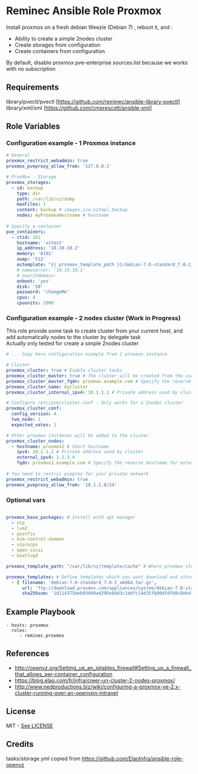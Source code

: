 # Reminec Ansible Role Proxmox

Install proxmox on a fresh debian Weezie (Debian 7) , reboot it, and :
 - Ability to create a simple 2nodes cluster
 - Create storages from configuration
 - Create containers from configuration
 
By default, disable proxmox pve-enterprise sources.list because we works with no subscription

## Requirements

library/pvectl/pvectl [https://github.com/reminec/ansible-library-pvectl]
library/xml/xml [https://github.com/cmprescott/ansible-xml]

## Role Variables

### Configuration example - 1 Proxmox instance
```yaml
# General
proxmox_restrict_webadmin: true
proxmox_pveproxy_allow_from: '127.0.0.1'

# ProxMox - Storage
proxmox_storages:
  - id: backup
    type: dir
    path: /var/lib/vz/dump
    maxFiles: 1
    content: backup # images,iso,vztmpl,backup
    nodes: myProxmoxHostname # hostname
    
# Specify a container
pve_containers:
  - ctid: 101
    hostname: 'vztest'
    ip_address: '10.10.10.2'
    memory: '8192'
    swap: '512'
    ostemplate: "{{ proxmox_template_path }}/debian-7.0-standard_7.0-2_amd64.tar.gz"
    # nameserver: '10.10.10.1'
    # searchdomain:
    onboot: 'yes'
    disk: '50'
    password: 'changeMe'
    cpus: 4
    cpuunits: 2000
```
### Configuration example - 2 nodes cluster (Work in Progress)
This role provide some task to create cluster from your current host, and add automatically nodes to the cluster by delegate task   
Actually only tested for create a simple 2nodes cluster
```yaml
# ... Copy here configuration example from 1 proxmox instance

# Cluster
proxmox_cluster: true # Enable cluster tasks
proxmox_cluster_master: true # The cluster will be created from the current host
proxmox_cluster_master_fqdn: proxmox.example.com # Specify the reverse hostname for external ipv4
proxmox_cluster_name: myCluster 
proxmox_cluster_internal_ipv4: 10.1.1.1 # Private address used by cluster

# Configure /etc/pve/cluster.conf - Only works for a 2nodes cluster
proxmox_cluster_conf:
  config_version: 4
  two_node: 1
  expected_votes: 1

# Other proxmox instances will be added to the cluster
proxmox_cluster_nodes:
  - hostname: proxmox2 # Short hostname
    ipv4: 10.1.1.2 # Private address used by cluster
    external_ipv4: 1.2.3.4 
    fqdn: proxmox2.example.com # Specify the reverse hostname for external ipv4
    
# You need to restric pveproy for your private network
proxmox_restrict_webadmin: true
proxmox_pveproxy_allow_from: '10.1.1.0/24'
```

### Optional vars

```yaml

proxmox_base_packages: # Install with apt manager
  - ntp
  - lvm2
  - postfix 
  - ksm-control-daemon 
  - vzprocps 
  - open-iscsi 
  - bootlogd

proxmox_template_path: "/var/lib/vz/template/cache" # Where proxmox store templates

proxmox_templates: # Define templates which you want download and store on proxmox
  - { filename: 'debian-7.0-standard_7.0-2_amd64.tar.gz', 
      url: 'ftp://download.proxmox.com/appliances/system/debian-7.0-standard_7.0-2_amd64.tar.gz',
      sha256sum: '1d114375beb93940ad296e64d3c1ddfc14d35fb00dfdf40c8eb4f4b70496b3c5' }

```

## Example Playbook

    - hosts: proxmox
      roles:
         - reminec.proxmox

## References
- http://openvz.org/Setting_up_an_iptables_firewall#Setting_up_a_firewall_that_allows_per-container_configuration
- https://blog.elao.com/fr/infra/creer-un-cluster-2-nodes-proxmox/
- http://www.nedproductions.biz/wiki/configuring-a-proxmox-ve-2.x-cluster-running-over-an-openvpn-intranet

## License
MIT - [See LICENSE](LICENSE)

## Credits
tasks/storage.yml copied from https://github.com/ElaoInfra/ansible-role-openvz

